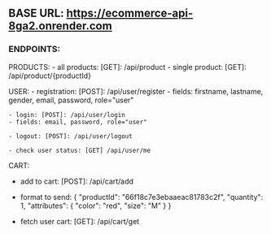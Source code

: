 ## BASE URL: https://ecommerce-api-8ga2.onrender.com

### ENDPOINTS:

PRODUCTS:
	- all products: [GET]: /api/product
	- single product: [GET]: /api/product/{productId}


USER:
 	- registration: [POST]: /api/user/register
  	- fields: firstname, lastname, gender, email, password, role="user"
   
 	- login: [POST]: /api/user/login
  	- fields: email, password, role="user"
   
 	- logout: [POST]: /api/user/logout
  
 	- check user status: [GET] /api/user/me


CART:
 - add to cart: [POST]: /api/cart/add
  - format to send:
	{
  		"productId": "66f18c7e3ebaaeac81783c2f",
		"quantity": 1,
		"attributes": {
			"color": "red",
			"size": "M"
		}
	}

 - fetch user cart: [GET]: /api/cart/get
